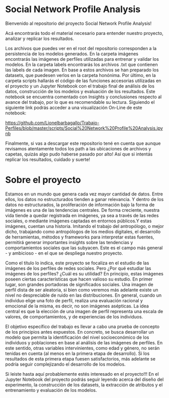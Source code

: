 # Social Network Profile Analysis

Bienvenido al repositorio del proyecto Social Network Profile Analysis!

Acá encontrarás todo el material necesario para entender nuestro proyecto, analizar y replicar los resultados.

Los archivos que puedes ver en el root del repositorio corresponden a la persistencia de los modelos generados. En la carpeta imágenes encontrarás las 
imágenes de perfiles utilizadas para entrenar y validar los modelos. En la carpeta labels encontrarás los archivos .txt que contienen las labels de cada imagen. En base a estos archivos se han preparado los datasets, que puedesen verlos en la carpeta honónima. Por último, en la carpeta
scripts hallarás el código de las funciones accesorias utilizadas en el proyecto y un Jupyter Notebook con el trabajo final de análisis de los datos,
construcción de los modelos y evaluación de los resultados. Este notebook se encuentra comentado con Insights y conclusiones respecto al avance del trabajo,
por lo que es recomendable su lectura. Siguiendo el siguiente link podrás acceder a una visualización On-Line de este notebook:

https://github.com/Lionelbarbagallo/Trabajo-Perfiles/blob/master/scripts/Social%20Network%20Profile%20Analysis.ipynb

Finalmente, si vas a descargar este repositorio tené en cuenta que aunque revisamos atentamente todos los path a las ubicaciones de archivos y capetas,
quizás algo pudo haberse pasado por alto! Así que si intentás replicar los resultados, cuidado y suerte!

# Sobre el proyecto

Estamos en un mundo que genera cada vez mayor cantidad de datos. Entre ellos, los datos no estructurados tienden a ganar relevancia. Y dentro de los datos no estructurados, la proliferación de información bajo la forma de imágenes es una de las tendencias centrales. De forma creciente, nuestra vida tiende a quedar registrada en imágenes, ya sea a través de las redes sociales, o mediante imágenes captadas en entornos públicos.Y estas imágenes, cuentan una historia. Imitando el trabajo del antropólogo, o mejor dicho, trabajando como antropólogos de los medios digitales, el desarrollo de herramientas, métodos y frameworks para interpretar estas fuentes, permitirá generar importantes  insights sobre las tendencias y comportamientos sociales que las subyacen. Este es el campo más general - y ambicioso - en el que se despliega nuestro proyecto.

Como el título lo indica, este proyecto se focaliza en el estudio de las imágenes de los perfiles de redes sociales. Pero ¿Por qué estudiar las imágenes de los perfiles? ¿Cuál es su utilidad? En principio, estas imágenes poseen ciertas características que hacen valioso su estudio. En primer lugar, son grandes portadoras de significados sociales. Una imagen de perfil dista de ser aleatoria, si bien como veremos más adelante existe un nivel no despreciable de ruido en las distribuciones. En general, cuando un individuo elige una foto de perfil, realiza una evaluación racional y emocional de la misma, es decir, no son imágenes asépticas. La idea central es que la elección de una imagen de perfil representa una escala de valores, de comportamientos, y de experiencias de los individuos.

El objetivo específico del trabajo es llevar a cabo una prueba de concepto de los principios antes expuestos. En concreto, se busca desarrollar un modelo que permita la identificación del nivel socioeconómico de los individuos y poblaciones en base al análisis de las imágenes de perfiles. En este sentido, otras variables intervinientes, como edad y género, no serán tenidas en cuenta (al menos en la primera etapa de desarrollo). Si los resultados de esta primera etapa fuesen satisfactorios, más adelante se podría seguir complejizando el desarrollo de los modelos.

Si leiste hasta aquí probablemente estés interesado en el proyecto!!! En el Jupyter Notebook del proyecto podrás seguir leyendo acerca del diseño del experimento, la construcción de los datasets, la extracción de atributos y el entrenamiento y evaluación de los modelos. 


